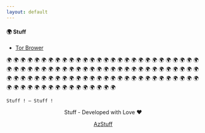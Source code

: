 ```yaml
---
layout: default
---
```


#### 🌍 Stuff

- [Tor Brower](https://www.torproject.org)

🌍 🌍 🌍 🌍 🌍 🌍 🌍 🌍 🌍 🌍
🌍 🌍 🌍 🌍 🌍 🌍 🌍 🌍 🌍 🌍
🌍 🌍 🌍 🌍 🌍 🌍 🌍 🌍 🌍 🌍
🌍 🌍 🌍 🌍 🌍 🌍 🌍 🌍 🌍 🌍
🌍 🌍 🌍 🌍 🌍 🌍 🌍 🌍 🌍 🌍
🌍 🌍 🌍 🌍 🌍 🌍 🌍 🌍 🌍 🌍
🌍 🌍 🌍 🌍 🌍 🌍 🌍 🌍 🌍 🌍
🌍 🌍 🌍 🌍 🌍 🌍 🌍 🌍 🌍 🌍
🌍 🌍 🌍 🌍 🌍 🌍 🌍 🌍 🌍 🌍
🌍 🌍 🌍 🌍 🌍 🌍 🌍 🌍 🌍 🌍

```  
Stuff ! — Stuff !
```
<!--<img src="./img/privacy-stuff.png" alt="privacy" width="50" height="50"> -->
<p align="center"> Stuff - Developed with Love ❤️ </p>
<p align="center">
  <a href="https://jcabeza.github.io/Awesome-Links">AzStuff</a>
</p>
